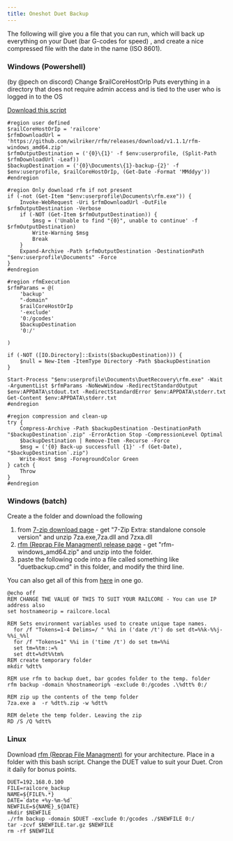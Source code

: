 ```yaml
---
title: Oneshot Duet Backup
---
```


The following will give you a file that you can run, which will back up everything on your Duet (bar G-codes for speed) , and create a nice compressed file with the date in the name (ISO 8601).

### Windows (Powershell)
(by @pech on discord)
Change $railCoreHostOrIp
Puts everything in a directory that does not require admin access and is tied to the user who is logged in to the OS

[Download this script](https://cdn.discordapp.com/attachments/546190822228492290/657045033089761290/Railcore_backup.ps1)

```
#region user defined
$railCoreHostOrIp = 'railcore'
$rfmDownloadUrl = 'https://github.com/wilriker/rfm/releases/download/v1.1.1/rfm-windows_amd64.zip'
$rfmOutputDestination = ('{0}\{1}' -f $env:userprofile, (Split-Path $rfmDownloadUrl -Leaf))
$backupDestination = ('{0}\Documents\{1}-backup-{2}' -f $env:userprofile, $railCoreHostOrIp, (Get-Date -Format 'MMddyy'))
#endregion

#region Only download rfm if not present
if (-not (Get-Item "$env:userprofile\Documents\rfm.exe")) {
    Invoke-WebRequest -Uri $rfmDownloadUrl -OutFile $rfmOutputDestination -Verbose
    if (-NOT (Get-Item $rfmOutputDestination)) {
        $msg = ('Unable to find "{0}", unable to continue' -f $rfmOutputDestination)
        Write-Warning $msg
        Break
    }
    Expand-Archive -Path $rfmOutputDestination -DestinationPath "$env:userprofile\Documents" -Force
}
#endregion

#region rfmExecution
$rfmParams = @(
    'backup'
    "-domain"
    $railCoreHostOrIp
    '-exclude'
    '0:/gcodes'
    $backupDestination
    '0:/'
    
)

if (-NOT ([IO.Directory]::Exists($backupDestination))) {
    $null = New-Item -ItemType Directory -Path $backupDestination
}
 
Start-Process "$env:userprofile\Documents\DuetRecovery\rfm.exe" -Wait -ArgumentList $rfmParams -NoNewWindow -RedirectStandardOutput $env:APPDATA\stdout.txt -RedirectStandardError $env:APPDATA\stderr.txt
Get-Content $env:APPDATA\stderr.txt
#endregion

#region compression and clean-up
try {
    Compress-Archive -Path $backupDestination -DestinationPath "$backupDestination`.zip" -ErrorAction Stop -CompressionLevel Optimal
    $backupDestination | Remove-Item -Recurse -Force
    $msg = ('{0} Back-up successfull {1}' -f (Get-Date), "$backupDestination`.zip")
    Write-Host $msg -ForegroundColor Green
} catch {
    Throw
}
#endregion
```


### Windows (batch)
Create a the folder and download the following
1. from  [7-zip download page](https://www.7-zip.org/download.html) - get "7-Zip Extra: standalone console version" and unzip 7za.exe,7za.dll and 7zxa.dll
1. [rfm (Reprap File Managment) release page](https://github.com/wilriker/rfm/releases)  - get "rfm-windows_amd64.zip" and unzip into the folder.
1. paste the following code into a file called something like "duetbackup.cmd" in this folder, and modify the third line.

You can also get all of this from [here](http://www.crimsoncurve.com/upload/duetbackup.zip) in one go.
```
@echo off
REM CHANGE THE VALUE OF THIS TO SUIT YOUR RAILCORE - You can use IP address also
set hostnameorip = railcore.local

REM Sets environment variables used to create unique tape names.
  for /f "Tokens=1-4 Delims=/ " %%i in ('date /t') do set dt=%%k-%%j-%%i_%%l
  for /f "Tokens=1" %%i in ('time /t') do set tm=%%i
  set tm=%tm::=%
  set dtt=%dt%%tm%
REM create temporary folder
mkdir %dtt%

REM use rfm to backup duet, bar gcodes folder to the temp. folder
rfm backup -domain %hostnameorip% -exclude 0:/gcodes .\%dtt% 0:/

REM zip up the contents of the temp folder
7za.exe a  -r %dtt%.zip -w %dtt% 

REM delete the temp folder. Leaving the zip
RD /S /Q %dtt%
```


### Linux
Download [rfm (Reprap File Managment)](https://github.com/wilriker/rfm/releases) for your architecture.
Place in a folder with this bash script. Change the DUET value to suit your Duet.
Cron it daily for bonus points.
```
DUET=192.168.0.100
FILE=railcore_backup             
NAME=${FILE%.*}
DATE=`date +%y-%m-%d`         
NEWFILE=${NAME}_${DATE}
mkdir $NEWFILE
./rfm backup -domain $DUET -exclude 0:/gcodes ./$NEWFILE 0:/
tar -zcvf $NEWFILE.tar.gz $NEWFILE
rm -rf $NEWFILE
```
